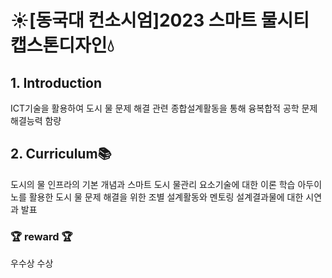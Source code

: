 # ☀️[동국대 컨소시엄]2023 스마트 물시티 캡스톤디자인💧

## 1. Introduction
ICT기술을 활용하여 도시 물 문제 해결 관련 종합설계활동을 통해 융복합적 공학 문제 해결능력 함량

## 2. Curriculum📚
도시의 물 인프라의 기본 개념과 스마트 도시 물관리 요소기술에 대한 이론 학습
아두이노를 활용한 도시 물 문제 해결을 위한 조별 설계활동와 멘토링
설계결과물에 대한 시연과 발표

### 🏆 reward 🏆
우수상 수상
